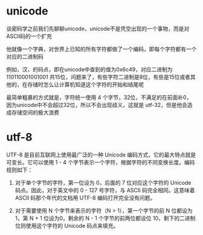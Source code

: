 # unicode
谈密码学之前我们先聊聊unicode，unicode不是凭空出现的一个事物，而是对ASCII码的一个扩充

他就像一个字典，对世界上已知的所有字符都做了一个编码，即每个字符都有一个对应的二进制码

例如，汉，的码点，即在unicode中查到的值为0x6c49，对应二进制为 110110001001001 共15位，问题来了，有些字符二进制是8位，有些是15位或者其他的，在存储时怎么让计算机知道这个字符的开始和结尾呢

最简单粗暴的方式就是，字符统一使用 4 个字节，32位，不满足的在前面补0，因为unicode中不会超过32位，所以不会出现歧义，这就是 utf-32，但是他会造成存储空间的极大浪费

# utf-8
UTF-8 是目前互联网上使用最广泛的一种 Unicode 编码方式，它的最大特点就是可变长。它可以使用 1 - 4 个字节表示一个字符，根据字符的不同变换长度。编码规则如下：

1. 对于单个字节的字符，第一位设为 0，后面的 7 位对应这个字符的 Unicode 码点。因此，对于英文中的 0 - 127 号字符，与 ASCII 码完全相同。这意味着 ASCII 码那个年代的文档用 UTF-8 编码打开完全没有问题。

2. 对于需要使用 N 个字节来表示的字符（N > 1），第一个字节的前 N 位都设为 1，第 N + 1 位设为0，剩余的 N - 1 个字节的前两位都设位 10，剩下的二进制位则使用这个字符的 Unicode 码点来填充。

